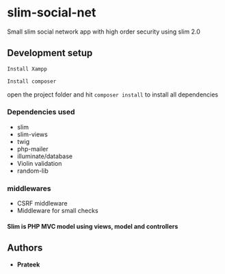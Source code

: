 # slim-social-net
Small slim social network app with high order security using slim 2.0

## Development setup

```sh
Install Xampp
```

```sh
Install composer 
```


open the project folder and hit 
``` composer install ``` 
to install all dependencies

### Dependencies used

* slim
* slim-views
* twig
* php-mailer
* illuminate/database
* Violin validation
* random-lib

### middlewares

* CSRF middleware
* Middleware for small checks

#### Slim is PHP MVC model using views, model and controllers

## Authors

* **Prateek** 
